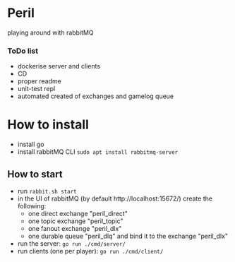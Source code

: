 # Peril
playing around with rabbitMQ


### ToDo list
- dockerise server and clients
- CD
- proper readme
- unit-test repl
- automated created of exchanges and gamelog queue

# How to install
- install go 
- install rabbitMQ CLI `sudo apt install rabbitmq-server`

## How to start
- run `rabbit.sh start`
- in the UI of rabbitMQ (by default http://localhost:15672/) create the following:
  - one direct exchange "peril_direct"
  - one topic exchange "peril_topic"
  - one fanout exchange "peril_dlx"
  - one durable queue "peril_dlq" and bind it to the exchange "peril_dlx"
- run the server: `go run ./cmd/server/`
- run clients (one per player): `go run ./cmd/client/`